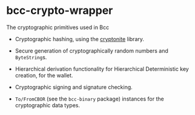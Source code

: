 # bcc-crypto-wrapper

The cryptographic primitives used in Bcc

* Cryptographic hashing, using the [cryptonite] library.

* Secure generation of cryptographically random numbers and `ByteString`s.

* Hierarchical derivation functionality for Hierarchical Deterministic key
  creation, for the wallet.

* Cryptographic signing and signature checking.

* `To/FromCBOR` (see the `bcc-binary` package) instances for the
  cryptographic data types.

[cryptonite]: https://hackage.haskell.org/package/cryptonite
